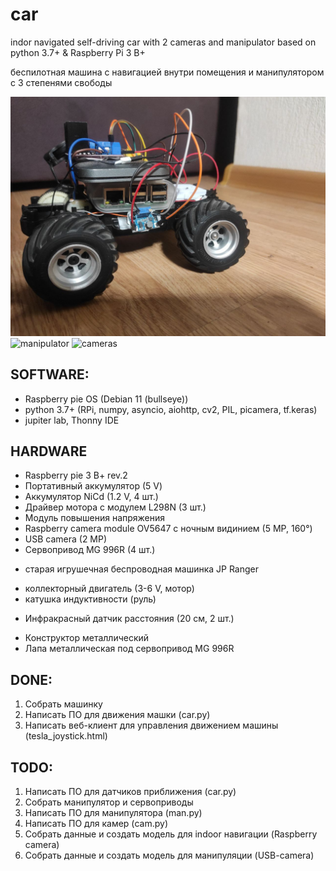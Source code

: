 # car
indor navigated self-driving car with 2 cameras and manipulator based on python 3.7+ &amp; Raspberry Pi 3 B+ 

беспилотная машина с навигацией внутри помещения и манипулятором с 3 степенями свободы 

![car](https://github.com/mikaelangelm/car/blob/main/documents/car.jpg?raw=true)
![manipulator](https://github.com/mikaelangelm/car/blob/main/man.jpg?raw=true)
![cameras]()

## SOFTWARE:
* Raspberry pie OS (Debian 11 (bullseye))
* python 3.7+ (RPi, numpy, asyncio, aiohttp, cv2, PIL, picamera, tf.keras)
* jupiter lab, Thonny IDE

## HARDWARE
* Raspberry pie 3 B+ rev.2
* Портативный аккумулятор (5 V)
* Аккумулятор NiCd (1.2 V, 4 шт.)
* Драйвер мотора с модулем L298N (3 шт.)
* Модуль повышения напряжения
* Raspberry camera module OV5647 с ночным видинием (5 MP, 160°) 
* USB camera (2 MP)
* Сервопривод MG 996R (4 шт.)
- старая игрушечная беспроводная машинка JP Ranger
* коллекторный двигатель (3-6 V, мотор)
* катушка индуктивности (руль)
- Инфракрасный датчик расстояния (20 см, 2 шт.)
* Конструктор металлический
* Лапа металлическая под сервопривод MG 996R

## DONE:
1) Собрать машинку
2) Написать ПО для движения машки (car.py)
3) Написать веб-клиент для управления движением машины (tesla_joystick.html)

## TODO:
1) Написать ПО для датчиков приближения (car.py)
2) Собрать манипулятор и сервоприводы
3) Написать ПО для манипулятора (man.py)
4) Написать ПО для камер (cam.py)
5) Собрать данные и создать модель для indoor навигации (Raspberry camera)
6) Собрать данные и создать модель для манипуляции (USB-camera)
